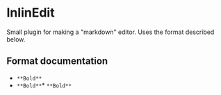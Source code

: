 # InlinEdit

Small plugin for making a "markdown" editor. Uses the format described below.

## Format documentation

* `**Bold**`
* `**Bold**`* `**Bold**`
